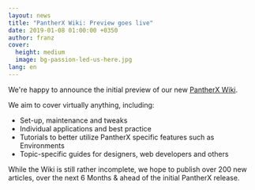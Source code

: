 ```yaml
---
layout: news
title: "PantherX Wiki: Preview goes live"
date: 2019-01-08 01:00:00 +0350
author: franz
cover:
  height: medium
  image: bg-passion-led-us-here.jpg
lang: en
---
```


We're happy to announce the initial preview of our new [PantherX Wiki](https://wiki.pantherx.org/).

We aim to cover virtually anything, including:

- Set-up, maintenance and tweaks
- Individual applications and best practice
- Tutorials to better utilize PantherX specific features such as Environments
- Topic-specific guides for designers, web developers and others

While the Wiki is still rather incomplete, we hope to publish over 200 new articles, over the next 6 Months & ahead of the initial PantherX release.